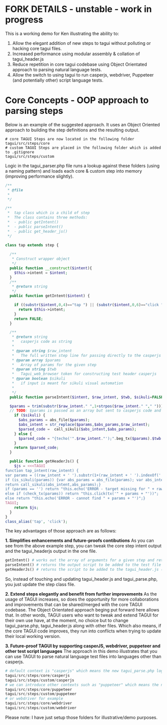 # FORK DETAILS - unstable - work in progress
This is a working demo for Ken illustrating the ability to:

1. Allow the elegant addition of new steps to tagui without polluting or hacking core tagui files.
2. Increased performance using modular assembly & collation of tagui_header.js
3. Reduce repetition in core tagui codebase using Object Orientated approach to parsing natural language tests.
4. Allow the switch to using tagui to run casperjs, webdriver, Puppeteer (and potentially other) script language tests.

# Core Concepts  - OOP approach to parsing steps
Below is an example of the suggested approach. It uses an Object Oriented approach to building the step definitions and the resulting output.
```
# core TAGUI Steps are now located in the following folder
tagui/src/steps/core
# custom TAGUI Steps are placed in the following folder which is added to .gitignore
tagui/src/steps/custom
```
Logic in the tagui_parser.php file runs a lookup against these folders (using a naming pattern) and loads each core & custom step into memory (improving performance slightly).

```php
/**
 * @file
 *
 */

/**
 *  tap class which is a child of step
 *  The class contains three methods:
 *  - public getIntent()
 *  - public parseIntent()
 *  - public get_header_js() 
 */

class tap extends step {
      
  /**
   * Construct wrapper object   
   */
  public function __construct($intent){    
    $this->intent = $intent;
  }
  /**
   * @return string
   */
  public function getIntent($intent) {    

    if ((substr($intent,0,4)=="tap ") || (substr($intent,0,6)=="click ")) {
      return $this->intent;
    }    
    return FALSE;
  }

  /**
   * @return string 
   *   casperjs code as string
   *
   * @param string $raw_intent
   *   The full written step line for passing directly to the casperjs output or parsing for sikuli
   * @param array $params
   *   Array of params for the given step
   * @param string $twb
   *   Tagui_web_browser token for constructing test header casperjs   
   * @param boolean $sikuli
   *   if input is meant for sikuli visual automation 
   *
   */
  public function parseIntent($intent, $raw_intent, $twb, $sikuli=FALSE) {     

  $params = trim(substr($raw_intent." ",1+strpos($raw_intent." "," ")));
  // TODO: $params is passed as an array but sent to casperjs code and sikuli output as a string   
    if ($sikuli) {
      $abs_params = abs_file($params); 
      $abs_intent = str_replace($params,$abs_params,$raw_intent);
      $parsed_code =  call_sikuli($abs_intent,$abs_params);
    } else {
      $parsed_code = "{techo('".$raw_intent."');".beg_tx($params).$twb.".click(tx('" . $params . "'));".end_tx($params);       
    }    
    return $parsed_code;
  } 

  public function getHeaderJs() {
    $js = <<<TAGUI
function tap_intent(raw_intent) {
var params = ((raw_intent + ' ').substr(1+(raw_intent + ' ').indexOf(' '))).trim();
if (is_sikuli(params)) {var abs_params = abs_file(params); var abs_intent = raw_intent.replace(params,abs_params);
return call_sikuli(abs_intent,abs_params);} 
if (params == '') return "this.echo('ERROR - target missing for " + raw_intent + "')";
else if (check_tx(params)) return "this.click(tx('" + params + "'))";
else return "this.echo('ERROR - cannot find " + params + "')";}
TAGUI;
    return $js;
  }       
}
class_alias('tap', 'click');
```

The key advantages of those approach are as follows:

**1. Simplifies enhancements and future-proofs contibutions**
As you can see from the above example step, you can tweak the core step intent output and the tagui_headerjs output in the one file. 

```php
getIntent() # works out the array of arguments for a given step and returns the necessary output for parsing
parseIntent() # returns the output script to be added to the test file for the given step
getHeaderJs() # returns the script to be added to the tagui_header.js (chrome live mode) for the given step
```
So, instead of touching and updating tagui_header.js and tagui_parse.php, you just update the step class file.

**2. Extend steps elegantly and benefit from further improvements**
As the usage of TAGUI increases, so does the opportunity for more collaborations and improvements that can be shared/merged with the core TAGUI codebase. The Object Orientated approach beging put forward here allows that. In other words, TAGUI users who want to tweak and extend TAGUI for their own use have, at the moment, no choice but to change tagui_parse.php, tagui_header.js along with other files. Which also means, if the core TAGUI code improves, they run into conflicts when trying to update their local working version.

**3. Future-proof TAGUI by supporting casperJS, webdriver, puppeteer and other test script languages**
The approach in this demo illustrates that you can use TAGUI to parse natural language test files into languages other than casperjs. 

```php
# default context is "casperjs" which means the new tagui_parse.php logic looks at the following folders
tagui/src/steps/core/casperjs
tagui/src/steps/custom/casperjs
# we can introduce other contexts such as "puppeteer" which means the new tagui_parse.php logic looks at the following folders
tagui/src/steps/core/puppeteer
tagui/src/steps/custom/puppeteer
# or webdriver for example
tagui/src/steps/core/webdriver
tagui/src/steps/custom/webdriver
```
Please note: I have just setup those folders for illustrative/demo purposes. 



